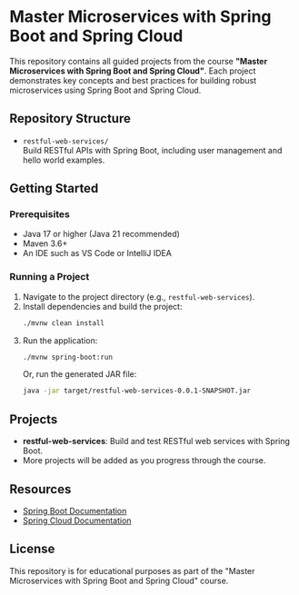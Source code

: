 # Master Microservices with Spring Boot and Spring Cloud

This repository contains all guided projects from the course **"Master Microservices with Spring Boot and Spring Cloud"**. Each project demonstrates key concepts and best practices for building robust microservices using Spring Boot and Spring Cloud.

## Repository Structure

- `restful-web-services/`  
  Build RESTful APIs with Spring Boot, including user management and hello world examples.

## Getting Started

### Prerequisites
- Java 17 or higher (Java 21 recommended)
- Maven 3.6+
- An IDE such as VS Code or IntelliJ IDEA

### Running a Project
1. Navigate to the project directory (e.g., `restful-web-services`).
2. Install dependencies and build the project:
   ```bash
   ./mvnw clean install
   ```
3. Run the application:
   ```bash
   ./mvnw spring-boot:run
   ```
   Or, run the generated JAR file:
   ```bash
   java -jar target/restful-web-services-0.0.1-SNAPSHOT.jar
   ```

## Projects

- **restful-web-services**: Build and test RESTful web services with Spring Boot.
- More projects will be added as you progress through the course.

## Resources
- [Spring Boot Documentation](https://spring.io/projects/spring-boot)
- [Spring Cloud Documentation](https://spring.io/projects/spring-cloud)

## License
This repository is for educational purposes as part of the "Master Microservices with Spring Boot and Spring Cloud" course.
